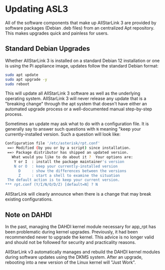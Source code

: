 # Updating ASL3
All of the software components that make up AllStarLink 3 are
provided by software packages (Debian .deb files) from an
centralized Apt repository. This makes upgrades quick and
painless for users.

## Standard Debian Upgrades
Whether AllStarLink 3 is installed on a standard Debian 12
installation or one is using the Pi appliance image,
updates follow the standard Debian format:

```bash
sudo apt update
sudo apt upgrade -y
sudo reboot
```

This will update all AllStarLink 3 software as well as
the underlying operating system. AllStarLink 3 will never
release any update that is a "breaking change" through
the apt system that doesn't have either an automated upgrade
process or a well-documented manual step-by-step process.

Sometimes an update may ask what to do with a configuration
file. It is generally say to answer such questions with
`N` meaning "keep your currently-installed version. Such a question
will look like:
```bash
Configuration file '/etc/asterisk/rpt.conf'
 ==> Modified (by you or by a script) since installation.
 ==> Package distributor has shipped an updated version.
   What would you like to do about it ?  Your options are:
    Y or I  : install the package maintainer's version
    N or O  : keep your currently-installed version
      D     : show the differences between the versions
      Z     : start a shell to examine the situation
 The default action is to keep your current version.
*** rpt.conf (Y/I/N/O/D/Z) [default=N] ? N
```

AllStarLink will clearly announce when there is a change that may break
existing configurations.

## Note on DAHDI
In the past, managing the DAHDI kernel module necessary
for app_rpt has been problematic during kernel upgrades.
Previously, it had been recommended never to upgrade
the kernel. This advice is no longer valid and should not
be followed for security and practicality reasons.

AllStarLink v3 automatically manages and rebuild the
DAHDI kernel modules during software updates using
the DKMS system. After an upgrade, rebooting into a new version
of the Linux kernel will "Just Work".